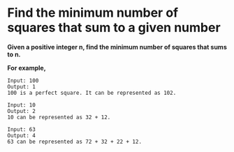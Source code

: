 
# Find the minimum number of squares that sum to a given number


**Given a positive integer n, find the minimum number of squares that sums to n.**


**For example,**


    Input: 100
    Output: 1
    100 is a perfect square. It can be represented as 102.

    Input: 10
    Output: 2
    10 can be represented as 32 + 12.

    Input: 63
    Output: 4
    63 can be represented as 72 + 32 + 22 + 12.
